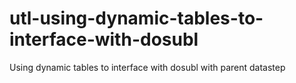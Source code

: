 # utl-using-dynamic-tables-to-interface-with-dosubl
Using dynamic tables to interface with dosubl with parent datastep

